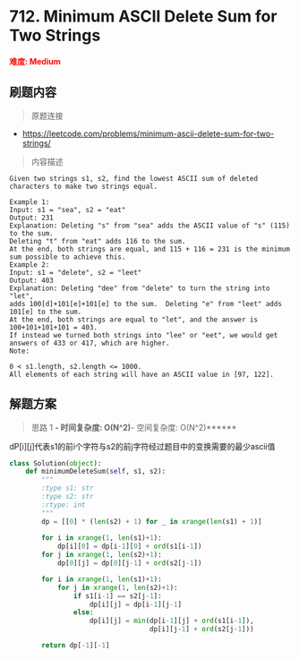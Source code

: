 # 712. Minimum ASCII Delete Sum for Two Strings

**<font color=red>难度: Medium</font>**

## 刷题内容

> 原题连接

* https://leetcode.com/problems/minimum-ascii-delete-sum-for-two-strings/

> 内容描述

```
Given two strings s1, s2, find the lowest ASCII sum of deleted characters to make two strings equal.

Example 1:
Input: s1 = "sea", s2 = "eat"
Output: 231
Explanation: Deleting "s" from "sea" adds the ASCII value of "s" (115) to the sum.
Deleting "t" from "eat" adds 116 to the sum.
At the end, both strings are equal, and 115 + 116 = 231 is the minimum sum possible to achieve this.
Example 2:
Input: s1 = "delete", s2 = "leet"
Output: 403
Explanation: Deleting "dee" from "delete" to turn the string into "let",
adds 100[d]+101[e]+101[e] to the sum.  Deleting "e" from "leet" adds 101[e] to the sum.
At the end, both strings are equal to "let", and the answer is 100+101+101+101 = 403.
If instead we turned both strings into "lee" or "eet", we would get answers of 433 or 417, which are higher.
Note:

0 < s1.length, s2.length <= 1000.
All elements of each string will have an ASCII value in [97, 122].
```

## 解题方案

> 思路 1
******- 时间复杂度: O(N^2)******- 空间复杂度: O(N^2)******

dP[i][j]代表s1的前i个字符与s2的前j字符经过题目中的变换需要的最少ascii值



```python
class Solution(object):
    def minimumDeleteSum(self, s1, s2):
        """
        :type s1: str
        :type s2: str
        :rtype: int
        """
        dp = [[0] * (len(s2) + 1) for _ in xrange(len(s1) + 1)]
        
        for i in xrange(1, len(s1)+1):
            dp[i][0] = dp[i-1][0] + ord(s1[i-1])
        for j in xrange(1, len(s2)+1):
            dp[0][j] = dp[0][j-1] + ord(s2[j-1])

        for i in xrange(1, len(s1)+1):
            for j in xrange(1, len(s2)+1):
                if s1[i-1] == s2[j-1]:
                    dp[i][j] = dp[i-1][j-1]
                else:
                    dp[i][j] = min(dp[i-1][j] + ord(s1[i-1]),
                                   dp[i][j-1] + ord(s2[j-1]))

        return dp[-1][-1]
```
